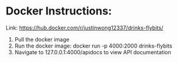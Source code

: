 # Docker Instructions:
Link: https://hub.docker.com/r/justinwong12337/drinks-flybits/

  1) Pull the docker image
  2) Run the docker image: docker run -p 4000:2000 drinks-flybits
  3) Navigate to 127.0.0.1:4000/apidocs to view API documentation
     
